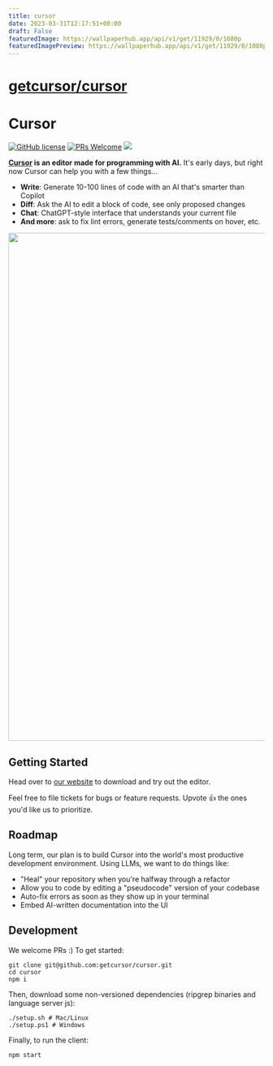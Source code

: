 ```yaml
---
title: cursor
date: 2023-03-31T12:17:51+08:00
draft: False
featuredImage: https://wallpaperhub.app/api/v1/get/11929/0/1080p
featuredImagePreview: https://wallpaperhub.app/api/v1/get/11929/0/1080p
---
```


# [getcursor/cursor](https://github.com/getcursor/cursor)

# Cursor

[![GitHub license](https://img.shields.io/badge/license-MIT-blue.svg)](https://github.com/getcursor/cursor/blob/main/LICENSE) [![PRs Welcome](https://img.shields.io/badge/PRs-welcome-brightgreen.svg)]() [![](https://dcbadge.vercel.app/api/server/PJEgRywgRy?style=flat&compact=true)](https://discord.gg/PJEgRywgRy)

**[Cursor](https://cursor.so) is an editor made for programming with AI.** It's early days, but right now Cursor can help you with a few things...

-   **Write**: Generate 10-100 lines of code with an AI that's smarter than Copilot
-   **Diff**: Ask the AI to edit a block of code, see only proposed changes
-   **Chat**: ChatGPT-style interface that understands your current file
-   **And more**: ask to fix lint errors, generate tests/comments on hover, etc.

<p align="center">
<a href="https://cursor.so/">
<img src="https://user-images.githubusercontent.com/4297743/227696390-0c1886c7-0cda-4528-9259-0b2944892d4c.png" width="1000"><br>
</a>
</p>

## Getting Started

Head over to [our website](https://cursor.so/) to download and try out the editor.

Feel free to file tickets for bugs or feature requests. Upvote 👍 the ones you'd like us to prioritize.

## Roadmap

Long term, our plan is to build Cursor into the world's most productive development environment. Using LLMs, we want to do things like:

-   "Heal" your repository when you're halfway through a refactor
-   Allow you to code by editing a "pseudocode" version of your codebase
-   Auto-fix errors as soon as they show up in your terminal
-   Embed AI-written documentation into the UI

## Development

We welcome PRs :) To get started:

```
git clone git@github.com:getcursor/cursor.git
cd cursor
npm i
```

Then, download some non-versioned dependencies (ripgrep binaries and language server js):

```
./setup.sh # Mac/Linux
./setup.ps1 # Windows
```

Finally, to run the client:

```
npm start
```
